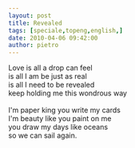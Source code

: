 ```yaml
---
layout: post
title: Revealed
tags: [speciale,topeng,english,]
date: 2010-04-06 09:42:00
author: pietro
---
```

Love is all a drop can feel<br/>is all I am be just as real<br/>is all I need to be revealed<br/>keep holding me this wondrous way<br/><br/>I'm paper king you write my cards<br/>I'm beauty like you paint on me<br/>you draw my days like oceans<br/>so we can sail again.
